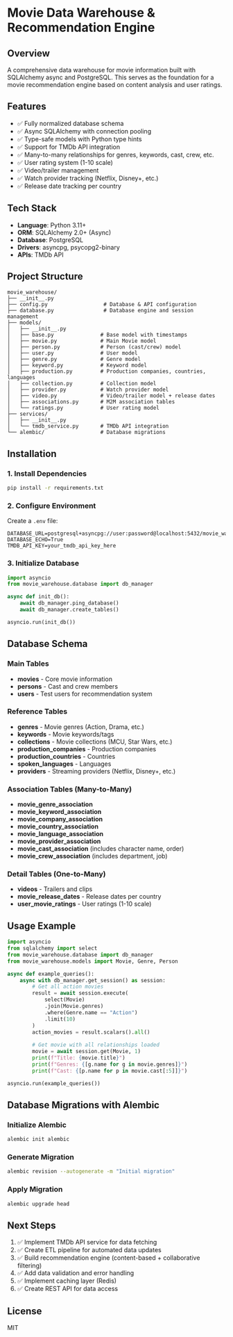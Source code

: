 # Movie Data Warehouse & Recommendation Engine

## Overview
A comprehensive data warehouse for movie information built with SQLAlchemy async and PostgreSQL. This serves as the foundation for a movie recommendation engine based on content analysis and user ratings.

## Features
- ✅ Fully normalized database schema
- ✅ Async SQLAlchemy with connection pooling
- ✅ Type-safe models with Python type hints
- ✅ Support for TMDb API integration
- ✅ Many-to-many relationships for genres, keywords, cast, crew, etc.
- ✅ User rating system (1-10 scale)
- ✅ Video/trailer management
- ✅ Watch provider tracking (Netflix, Disney+, etc.)
- ✅ Release date tracking per country

## Tech Stack
- **Language**: Python 3.11+
- **ORM**: SQLAlchemy 2.0+ (Async)
- **Database**: PostgreSQL
- **Drivers**: asyncpg, psycopg2-binary
- **APIs**: TMDb API

## Project Structure
```
movie_warehouse/
├── __init__.py
├── config.py                  # Database & API configuration
├── database.py                # Database engine and session management
├── models/
│   ├── __init__.py
│   ├── base.py               # Base model with timestamps
│   ├── movie.py              # Main Movie model
│   ├── person.py             # Person (cast/crew) model
│   ├── user.py               # User model
│   ├── genre.py              # Genre model
│   ├── keyword.py            # Keyword model
│   ├── production.py         # Production companies, countries, languages
│   ├── collection.py         # Collection model
│   ├── provider.py           # Watch provider model
│   ├── video.py              # Video/trailer model + release dates
│   ├── associations.py       # M2M association tables
│   └── ratings.py            # User rating model
├── services/
│   ├── __init__.py
│   └── tmdb_service.py       # TMDb API integration
└── alembic/                  # Database migrations
```

## Installation

### 1. Install Dependencies
```bash
pip install -r requirements.txt
```

### 2. Configure Environment
Create a `.env` file:
```env
DATABASE_URL=postgresql+asyncpg://user:password@localhost:5432/movie_warehouse
DATABASE_ECHO=True
TMDB_API_KEY=your_tmdb_api_key_here
```

### 3. Initialize Database
```python
import asyncio
from movie_warehouse.database import db_manager

async def init_db():
    await db_manager.ping_database()
    await db_manager.create_tables()

asyncio.run(init_db())
```

## Database Schema

### Main Tables
- **movies** - Core movie information
- **persons** - Cast and crew members
- **users** - Test users for recommendation system

### Reference Tables
- **genres** - Movie genres (Action, Drama, etc.)
- **keywords** - Movie keywords/tags
- **collections** - Movie collections (MCU, Star Wars, etc.)
- **production_companies** - Production companies
- **production_countries** - Countries
- **spoken_languages** - Languages
- **providers** - Streaming providers (Netflix, Disney+, etc.)

### Association Tables (Many-to-Many)
- **movie_genre_association**
- **movie_keyword_association**
- **movie_company_association**
- **movie_country_association**
- **movie_language_association**
- **movie_provider_association**
- **movie_cast_association** (includes character name, order)
- **movie_crew_association** (includes department, job)

### Detail Tables (One-to-Many)
- **videos** - Trailers and clips
- **movie_release_dates** - Release dates per country
- **user_movie_ratings** - User ratings (1-10 scale)

## Usage Example

```python
import asyncio
from sqlalchemy import select
from movie_warehouse.database import db_manager
from movie_warehouse.models import Movie, Genre, Person

async def example_queries():
    async with db_manager.get_session() as session:
        # Get all action movies
        result = await session.execute(
            select(Movie)
            .join(Movie.genres)
            .where(Genre.name == "Action")
            .limit(10)
        )
        action_movies = result.scalars().all()
        
        # Get movie with all relationships loaded
        movie = await session.get(Movie, 1)
        print(f"Title: {movie.title}")
        print(f"Genres: {[g.name for g in movie.genres]}")
        print(f"Cast: {[p.name for p in movie.cast[:5]]}")

asyncio.run(example_queries())
```

## Database Migrations with Alembic

### Initialize Alembic
```bash
alembic init alembic
```

### Generate Migration
```bash
alembic revision --autogenerate -m "Initial migration"
```

### Apply Migration
```bash
alembic upgrade head
```

## Next Steps
1. ✅ Implement TMDb API service for data fetching
2. ✅ Create ETL pipeline for automated data updates
3. ✅ Build recommendation engine (content-based + collaborative filtering)
4. ✅ Add data validation and error handling
5. ✅ Implement caching layer (Redis)
6. ✅ Create REST API for data access

## License
MIT
